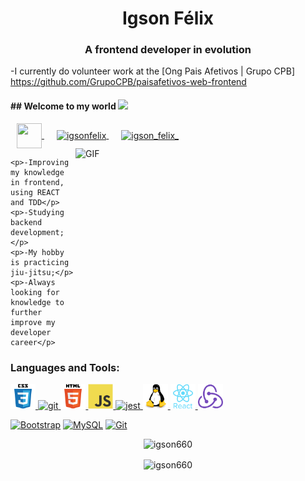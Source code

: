 <h1 align="center">Igson Félix </h1>
<h3 align="center"> A frontend developer in evolution </h3>

  -I currently do volunteer work at the [Ong Pais Afetivos | Grupo CPB] https://github.com/GrupoCPB/paisafetivos-web-frontend

<div align="center">
  <div align="left">
    <h4>## Welcome to my world
    <img src="https://github.com/TheDudeThatCode/TheDudeThatCode/blob/master/Assets/Earth.gif" width="24px"></h4>
  <div>
    <a style="margin:10px"href="https://github.com/igson660" target="_blank">
      <img align="center" margin="50px" src="https://cdn.iconscout.com/icon/free/png-256/github-108-438008.png"
        width="40px" height="40px" />
    </a>
    <a style="margin:10px" href="https://linkedin.com/in/igsonfelix" target="blank">
      <img align="center"
        src="https://raw.githubusercontent.com/rahuldkjain/github-profile-readme-generator/master/src/images/icons/Social/linked-in-alt.svg"
        alt="igsonfelix" height="40" width="40" />
    </a>
    <a style="margin:10px" href=https://instagram.com/igson_felix_" target="blank">
      <img align="center"
        src="https://raw.githubusercontent.com/rahuldkjain/github-profile-readme-generator/master/src/images/icons/Social/instagram.svg"
        alt="igson_felix_" height="40" width="40" />
    </a>
  </div>
    <img align="right" alt="GIF" src="https://i.pinimg.com/originals/e4/26/70/e426702edf874b181aced1e2fa5c6cde.gif"
      width="400px" />

    <p>-Improving my knowledge in frontend, using REACT and TDD</p>
    <p>-Studying backend development;</p>
    <p>-My hobby is practicing jiu-jitsu;</p>
    <p>-Always looking for knowledge to further improve my developer career</p>
  </div>
</div>
<h3 align="left">Languages and Tools:</h3>

<p align="left">
  <a href="https://www.w3schools.com/css/" target="_blank">
    <img src="https://raw.githubusercontent.com/devicons/devicon/master/icons/css3/css3-original-wordmark.svg"
      alt="css3" width="40" height="40" />
  </a>
  <a href="https://git-scm.com/" target="_blank">
    <img src="https://www.vectorlogo.zone/logos/git-scm/git-scm-icon.svg" alt="git" width="40" height="40" />
  </a>
  <a href="https://www.w3.org/html/" target="_blank">
    <img src="https://raw.githubusercontent.com/devicons/devicon/master/icons/html5/html5-original-wordmark.svg"
      alt="html5" width="40" height="40" />
  </a>
  <a href="https://developer.mozilla.org/en-US/docs/Web/JavaScript" target="_blank">
    <img src="https://raw.githubusercontent.com/devicons/devicon/master/icons/javascript/javascript-original.svg"
      alt="javascript" width="40" height="40" />
  </a>
  <a href="https://jestjs.io" arget="_blank">
    <img src="https://www.vectorlogo.zone/logos/jestjsio/jestjsio-icon.svg" alt="jest" width="40" height="40" />
  </a>
  <a href="https://www.linux.org/" target="_blank">
    <img src="https://raw.githubusercontent.com/devicons/devicon/master/icons/linux/linux-original.svg" alt="linux"
      width="40" height="40" />
  </a>
  <a href="https://reactjs.org/" target="_blank">
    <img src="https://raw.githubusercontent.com/devicons/devicon/master/icons/react/react-original-wordmark.svg"
      alt="react" width="40" height="40" />
  </a>
  <a href="https://redux.js.org" target="_blank">
    <img src="https://raw.githubusercontent.com/devicons/devicon/master/icons/redux/redux-original.svg" alt="redux"
      width="40" height="40" />
  </a>
</p>


[![Bootstrap](https://img.shields.io/badge/-Bootstrap-563D7C?style=flat&logo=bootstrap&link=https://github.com/BRdhanani)](https://github.com/BRdhanani)
[![MySQL](https://img.shields.io/badge/-MySQL-black?style=flat&logo=mysql&link=https://github.com/BRdhanani)](https://github.com/BRdhanani)
[![Git](https://img.shields.io/badge/-Git-black?style=flat&logo=git&link=https://github.com/BRdhanani)](https://github.com/BRdhanani)

<p align="center">
  <img lign="center"
    src="https://github-readme-stats.vercel.app/api/top-langs?username=igson660&show_icons=true&locale=en&layout=compact"
    alt="igson660" />
</p>

<p align='center'>
  <img align="center" src="https://github-readme-streak-stats.herokuapp.com/?user=igson660&" alt="igson660" />
</p>
